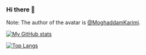 ### Hi there 👋

Note: The author of the avatar is [@MoghaddamKarimi](https://twitter.com/MoghaddamKarimi).

<!--
**sangfengchn/sangfengchn** is a ✨ _special_ ✨ repository because its `README.md` (this file) appears on your GitHub profile.

Here are some ideas to get you started:

- 🔭 I’m currently working on ...
- 🌱 I’m currently learning ...
- 👯 I’m looking to collaborate on ...
- 🤔 I’m looking for help with ...
- 💬 Ask me about ...
- 📫 How to reach me: ...
- 😄 Pronouns: ...
- ⚡ Fun fact: ...
-->

[![My GitHub stats](https://github-readme-stats-889ccfz5e-sangfengchn.vercel.app/api?username=sangfengchn&show_icons=true&hide_border=true&theme=onedark)](https://github.com/anuraghazra/github-readme-stats)

[![Top Langs](https://github-readme-stats-889ccfz5e-sangfengchn.vercel.app/api/top-langs/?username=sangfengchn&layout=compact&hide_border=true&theme=onedark)](https://github.com/anuraghazra/github-readme-stats)
